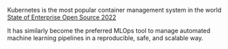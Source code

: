 Kubernetes is the most popular container management system in the world [State of Enterprise Open Source 2022](https://www.redhat.com/en/resources/state-of-enterprise-open-source-report-2022?intcmp=701f2000000tjyaAAA)  

It has similarly become the preferred MLOps tool to manage automated machine learning pipelines in a reproducible, safe, and scalable way.